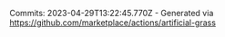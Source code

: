 Commits: 2023-04-29T13:22:45.770Z - Generated via https://github.com/marketplace/actions/artificial-grass
<br>
